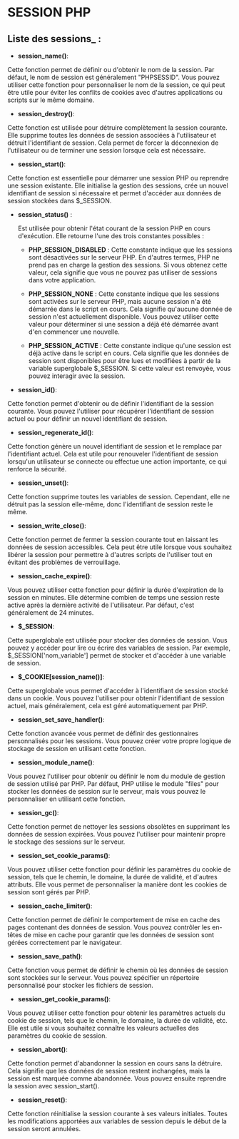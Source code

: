 # SESSION PHP

## Liste des sessions_ :

- **session_name()**: 

Cette fonction permet de définir ou d'obtenir le nom de la session. Par défaut, le nom de session est généralement "PHPSESSID". Vous pouvez utiliser cette fonction pour personnaliser le nom de la session, ce qui peut être utile pour éviter les conflits de cookies avec d'autres applications ou scripts sur le même domaine.

- **session_destroy()**: 

Cette fonction est utilisée pour détruire complètement la session courante. Elle supprime toutes les données de session associées à l'utilisateur et détruit l'identifiant de session. Cela permet de forcer la déconnexion de l'utilisateur ou de terminer une session lorsque cela est nécessaire.

- **session_start()**: 

Cette fonction est essentielle pour démarrer une session PHP ou reprendre une session existante. Elle initialise la gestion des sessions, crée un nouvel identifiant de session si nécessaire et permet d'accéder aux données de session stockées dans $_SESSION.

- **session_status()** :

    Est utilisée pour obtenir l'état courant de la session PHP en cours d'exécution. Elle retourne l'une des trois constantes possibles :

    - **PHP_SESSION_DISABLED** : Cette constante indique que les sessions sont désactivées sur le serveur PHP. En d'autres termes, PHP ne prend pas en charge la gestion des sessions. Si vous obtenez cette valeur, cela signifie que vous ne pouvez pas utiliser de sessions dans votre application.

    - **PHP_SESSION_NONE** : Cette constante indique que les sessions sont activées sur le serveur PHP, mais aucune session n'a été démarrée dans le script en cours. Cela signifie qu'aucune donnée de session n'est actuellement disponible. Vous pouvez utiliser cette valeur pour déterminer si une session a déjà été démarrée avant d'en commencer une nouvelle.

    - **PHP_SESSION_ACTIVE** : Cette constante indique qu'une session est déjà active dans le script en cours. Cela signifie que les données de session sont disponibles pour être lues et modifiées à partir de la variable superglobale $_SESSION. Si cette valeur est renvoyée, vous pouvez interagir avec la session.

- **session_id()**: 

Cette fonction permet d'obtenir ou de définir l'identifiant de la session courante. Vous pouvez l'utiliser pour récupérer l'identifiant de session actuel ou pour définir un nouvel identifiant de session.

- **session_regenerate_id()**: 

Cette fonction génère un nouvel identifiant de session et le remplace par l'identifiant actuel. Cela est utile pour renouveler l'identifiant de session lorsqu'un utilisateur se connecte ou effectue une action importante, ce qui renforce la sécurité.

- **session_unset()**: 

Cette fonction supprime toutes les variables de session. Cependant, elle ne détruit pas la session elle-même, donc l'identifiant de session reste le même.

- **session_write_close()**: 

Cette fonction permet de fermer la session courante tout en laissant les données de session accessibles. Cela peut être utile lorsque vous souhaitez libérer la session pour permettre à d'autres scripts de l'utiliser tout en évitant des problèmes de verrouillage.

- **session_cache_expire()**: 

Vous pouvez utiliser cette fonction pour définir la durée d'expiration de la session en minutes. Elle détermine combien de temps une session reste active après la dernière activité de l'utilisateur. Par défaut, c'est généralement de 24 minutes.

- **$_SESSION**: 

Cette superglobale est utilisée pour stocker des données de session. Vous pouvez y accéder pour lire ou écrire des variables de session. Par exemple, $_SESSION['nom_variable'] permet de stocker et d'accéder à une variable de session.

- **$_COOKIE[session_name()]**: 

Cette superglobale vous permet d'accéder à l'identifiant de session stocké dans un cookie. Vous pouvez l'utiliser pour obtenir l'identifiant de session actuel, mais généralement, cela est géré automatiquement par PHP.

- **session_set_save_handler()**: 

Cette fonction avancée vous permet de définir des gestionnaires personnalisés pour les sessions. Vous pouvez créer votre propre logique de stockage de session en utilisant cette fonction.

- **session_module_name()**: 

Vous pouvez l'utiliser pour obtenir ou définir le nom du module de gestion de session utilisé par PHP. Par défaut, PHP utilise le module "files" pour stocker les données de session sur le serveur, mais vous pouvez le personnaliser en utilisant cette fonction.

- **session_gc()**: 

Cette fonction permet de nettoyer les sessions obsolètes en supprimant les données de session expirées. Vous pouvez l'utiliser pour maintenir propre le stockage des sessions sur le serveur.

- **session_set_cookie_params()**: 

Vous pouvez utiliser cette fonction pour définir les paramètres du cookie de session, tels que le chemin, le domaine, la durée de validité, et d'autres attributs. Elle vous permet de personnaliser la manière dont les cookies de session sont gérés par PHP.

- **session_cache_limiter()**: 

Cette fonction permet de définir le comportement de mise en cache des pages contenant des données de session. Vous pouvez contrôler les en-têtes de mise en cache pour garantir que les données de session sont gérées correctement par le navigateur.

- **session_save_path()**: 

Cette fonction vous permet de définir le chemin où les données de session sont stockées sur le serveur. Vous pouvez spécifier un répertoire personnalisé pour stocker les fichiers de session.

- **session_get_cookie_params()**: 

Vous pouvez utiliser cette fonction pour obtenir les paramètres actuels du cookie de session, tels que le chemin, le domaine, la durée de validité, etc. Elle est utile si vous souhaitez connaître les valeurs actuelles des paramètres du cookie de session.

- **session_abort()**: 

Cette fonction permet d'abandonner la session en cours sans la détruire. Cela signifie que les données de session restent inchangées, mais la session est marquée comme abandonnée. Vous pouvez ensuite reprendre la session avec session_start().

- **session_reset()**: 

Cette fonction réinitialise la session courante à ses valeurs initiales. Toutes les modifications apportées aux variables de session depuis le début de la session seront annulées.






